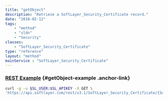 ```yaml
---
title: "getObject"
description: "Retrieve a SoftLayer_Security_Certificate record."
date: "2018-02-12"
tags:
    - "method"
    - "sldn"
    - "Security"
classes:
    - "SoftLayer_Security_Certificate"
type: "reference"
layout: "method"
mainService : "SoftLayer_Security_Certificate"
---
```


### [REST Example](#getObject-example) <a href="/article/rest/"><i class="fas fa-question"></i></a> {#getObject-example .anchor-link} 
```bash
curl -g -u $SL_USER:$SL_APIKEY -X GET \
'https://api.softlayer.com/rest/v3.1/SoftLayer_Security_Certificate/{SoftLayer_Security_CertificateID}/getObject'
```
